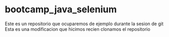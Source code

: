 # bootcamp_java_selenium
Este es un repositorio que ocuparemos de ejemplo durante la sesion de git
Esta es una modificacion que hicimos recien clonamos el repositorio
